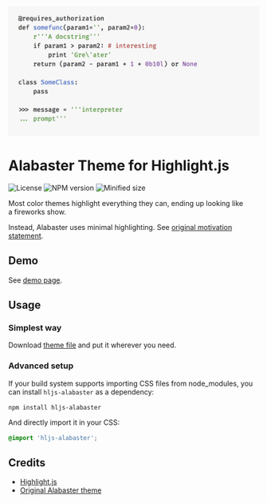 ![Demo screenshot](./demo/screenshot-python.png)

# Alabaster Theme for Highlight.js

![License](https://img.shields.io/npm/l/hljs-alabaster)
![NPM version](https://img.shields.io/npm/v/hljs-alabaster)
![Minified size](https://img.shields.io/bundlephobia/min/hljs-alabaster)

Most color themes highlight everything they can, ending up looking like a fireworks show.

Instead, Alabaster uses minimal highlighting. See [original motivation statement](https://github.com/tonsky/vscode-theme-alabaster#motivation).

## Demo

See [demo page](https://andrew--r.github.io/hljs-alabaster).

## Usage

### Simplest way

Download [theme file](https://raw.githubusercontent.com/andrew--r/hljs-alabaster/master/theme.css) and put it wherever you need.

### Advanced setup

If your build system supports importing CSS files from node_modules, you can install `hljs-alabaster` as a dependency:

```
npm install hljs-alabaster
```

And directly import it in your CSS:

```css
@import 'hljs-alabaster';
```

## Credits

- [Highlight.js](https://highlightjs.org)
- [Original Alabaster theme](https://github.com/tonsky/vscode-theme-alabaster)
